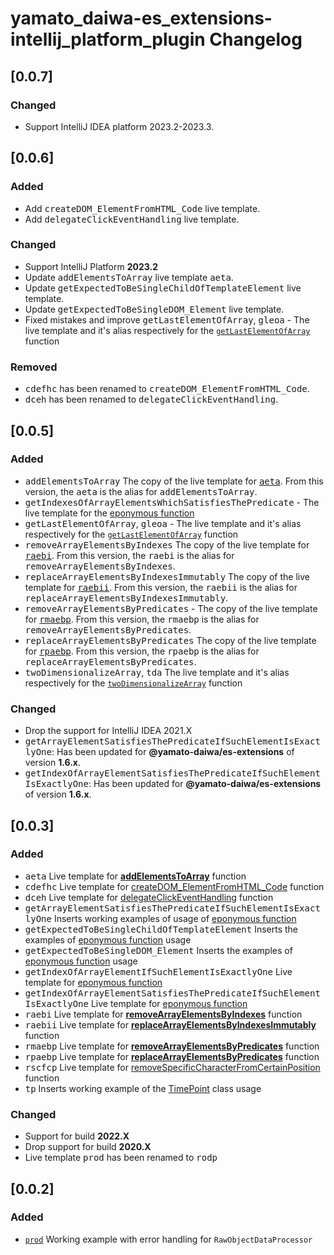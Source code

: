 <!-- Keep a Changelog guide -> https://keepachangelog.com -->

# yamato_daiwa-es_extensions-intellij_platform_plugin Changelog


## [0.0.7]

### Changed

* Support IntelliJ IDEA platform 2023.2-2023.3.


## [0.0.6]

### Added

* Add <kbd>createDOM_ElementFromHTML_Code</kbd> live template.
* Add <kbd>delegateClickEventHandling</kbd> live template.

### Changed

* Support IntelliJ Platform **2023.2**
* Update <kbd>addElementsToArray</kbd> live template <kbd>aeta</kbd>.
* Update <kbd>getExpectedToBeSingleChildOfTemplateElement</kbd> live template.
* Update <kbd>getExpectedToBeSingleDOM_Element</kbd> live template.
* Fixed mistakes and improve <kbd>getLastElementOfArray</kbd>, <kbd>gleoa</kbd> - The live template and it's alias respectively for the [`getLastElementOfArray`](http://ee.yamato-daiwa.com/CoreLibrary/Functionality/Arrays/getLastElementOfArray/getLastElementOfArray.english.html) function


### Removed

* <kbd>cdefhc</kbd> has been renamed to <kbd>createDOM_ElementFromHTML_Code</kbd>.
* <kbd>dceh</kbd> has been renamed to <kbd>delegateClickEventHandling</kbd>.


## [0.0.5]

### Added

* <kbd>addElementsToArray</kbd> The copy of the live template for [<kbd>aeta</kbd>](http://ee.yamato-daiwa.com/CoreLibrary/Functionality/Arrays/addElementsToArray/addElementsToArray.english.html).
  From this version, the <kbd>aeta</kbd> is the alias for <kbd>addElementsToArray</kbd>.
* <kbd>getIndexesOfArrayElementsWhichSatisfiesThePredicate</kbd> - The live template for the [eponymous function](https://github.com/TokugawaTakeshi/Yamato-Daiwa-ES-Extensions/blob/master/CoreLibrary/Package/Documentation/Arrays/getIndexesOfArrayElementsWhichSatisfiesThePredicate/getIndexesOfArrayElementsWhichSatisfiesThePredicate.md)
* <kbd>getLastElementOfArray</kbd>, <kbd>gleoa</kbd> - The live template and it's alias respectively for the [`getLastElementOfArray`](http://ee.yamato-daiwa.com/CoreLibrary/Functionality/Arrays/getLastElementOfArray/getLastElementOfArray.english.html) function
* <kbd>removeArrayElementsByIndexes</kbd> The copy of the live template for [<kbd>raebi</kbd>](https://github.com/TokugawaTakeshi/Yamato-Daiwa-ES-Extensions/tree/master/CoreLibrary/Package/Documentation/Arrays/removeArrayElementsByIndexes/removeArrayElementsByIndexes.md).
  From this version, the <kbd>raebi</kbd> is the alias for <kbd>removeArrayElementsByIndexes</kbd>.
* <kbd>replaceArrayElementsByIndexesImmutably</kbd> The copy of the live template for [<kbd>raebii</kbd>](https://github.com/TokugawaTakeshi/Yamato-Daiwa-ES-Extensions/tree/master/CoreLibrary/Package/Documentation/Arrays/replaceArrayElementsByIndexesImmutably/replaceArrayElementsByIndexesImmutably.md).
  From this version, the <kbd>raebii</kbd> is the alias for <kbd>replaceArrayElementsByIndexesImmutably</kbd>.
* <kbd>removeArrayElementsByPredicates</kbd> - The copy of the live template for [<kbd>rmaebp</kbd>](https://github.com/TokugawaTakeshi/Yamato-Daiwa-ES-Extensions/tree/master/CoreLibrary/Package/Documentation/Arrays/removeArrayElementsByPredicates/removeArrayElementsByPredicates.md).
  From this version, the <kbd>rmaebp</kbd> is the alias for <kbd>removeArrayElementsByPredicates</kbd>.
* <kbd>replaceArrayElementsByPredicates</kbd> The copy of the live template for [<kbd>rpaebp</kbd>](https://github.com/TokugawaTakeshi/Yamato-Daiwa-ES-Extensions/blob/master/CoreLibrary/Package/Documentation/Arrays/replaceArrayElementsByPredicates/replaceArrayElementsByPredicates.md).
  From this version, the <kbd>rpaebp</kbd> is the alias for <kbd>replaceArrayElementsByPredicates</kbd>.
* <kbd>twoDimensionalizeArray</kbd>, <kbd>tda</kbd> The live template and it's alias respectively for the [`twoDimensionalizeArray`](http://ee.yamato-daiwa.com/CoreLibrary/Functionality/Arrays/addElementsToArray/addElementsToArray.english.html) function

### Changed

* Drop the support for IntelliJ IDEA 2021.X
* <kbd>getArrayElementSatisfiesThePredicateIfSuchElementIsExactlyOne</kbd>: Has been updated for **@yamato-daiwa/es-extensions** of version **1.6.x**.
* <kbd>getIndexOfArrayElementSatisfiesThePredicateIfSuchElementIsExactlyOne</kbd>: Has been updated for **@yamato-daiwa/es-extensions** of version **1.6.x**.


## [0.0.3]

### Added

* <kbd>aeta</kbd> Live template for [**addElementsToArray**](http://ee.yamato-daiwa.com/CoreLibrary/Functionality/Arrays/addElementsToArray/addElementsToArray.english.html) function
* <kbd>cdefhc</kbd> Live template for [createDOM_ElementFromHTML_Code](https://github.com/TokugawaTakeshi/Yamato-Daiwa-ES-Extensions/blob/master/BrowserJS/Package/Documentation/DOM/createDOM_ElementFromHTML_Code.md) function
* <kbd>dceh</kbd> Live template for [delegateClickEventHandling](https://github.com/TokugawaTakeshi/Yamato-Daiwa-ES-Extensions/blob/master/BrowserJS/Package/Documentation/DOM/delegateClickEventHandling.md) function
* <kbd>getArrayElementSatisfiesThePredicateIfSuchElementIsExactlyOne</kbd> Inserts working examples of usage of [eponymous function](https://github.com/TokugawaTakeshi/Yamato-Daiwa-ES-Extensions/blob/master/CoreLibrary/Package/Documentation/Arrays/getArrayElementSatisfiesThePredicateIfSuchElementIsExactlyOne/getArrayElementSatisfiesThePredicateIfSuchElementIsExactlyOne.md)
* <kbd>getExpectedToBeSingleChildOfTemplateElement</kbd> Inserts the examples of [eponymous function](https://github.com/TokugawaTakeshi/Yamato-Daiwa-ES-Extensions/blob/master/BrowserJS/Package/Documentation/DOM/getExpectedToBeSingleChildOfTemplateElement.md) usage
* <kbd>getExpectedToBeSingleDOM_Element</kbd> Inserts the examples of [eponymous function](https://github.com/TokugawaTakeshi/Yamato-Daiwa-ES-Extensions/blob/master/BrowserJS/Package/Documentation/DOM/getExpectedToBeSingleDOM_Element.md) usage
* <kbd>getIndexOfArrayElementIfSuchElementIsExactlyOne</kbd> Live template for  [eponymous function](https://github.com/TokugawaTakeshi/Yamato-Daiwa-ES-Extensions/blob/master/CoreLibrary/Package/Documentation/Arrays/getIndexOfArrayElementSatisfiesThePredicateIfSuchElementIsExactlyOne/getIndexOfArrayElementSatisfiesThePredicateIfSuchElementIsExactlyOne.md)
* <kbd>getIndexOfArrayElementSatisfiesThePredicateIfSuchElementIsExactlyOne</kbd> Live template for  [eponymous function](https://github.com/TokugawaTakeshi/Yamato-Daiwa-ES-Extensions/tree/master/CoreLibrary/Package/Documentation/Arrays/getIndexOfArrayElementSatisfiesThePredicateIfSuchElementIsExactlyOne/getIndexOfArrayElementSatisfiesThePredicateIfSuchElementIsExactlyOne.md)
* <kbd>raebi</kbd> Live template for [**removeArrayElementsByIndexes**](https://github.com/TokugawaTakeshi/Yamato-Daiwa-ES-Extensions/tree/master/CoreLibrary/Package/Documentation/Arrays/removeArrayElementsByIndexes/removeArrayElementsByIndexes.md) function
* <kbd>raebii</kbd> Live template for [**replaceArrayElementsByIndexesImmutably**](https://github.com/TokugawaTakeshi/Yamato-Daiwa-ES-Extensions/tree/master/CoreLibrary/Package/Documentation/Arrays/replaceArrayElementsByIndexesImmutably/replaceArrayElementsByIndexesImmutably.md) function
* <kbd>rmaebp</kbd> Live template for [**removeArrayElementsByPredicates**](https://github.com/TokugawaTakeshi/Yamato-Daiwa-ES-Extensions/tree/master/CoreLibrary/Package/Documentation/Arrays/removeArrayElementsByPredicates/removeArrayElementsByPredicates.md) function
* <kbd>rpaebp</kbd> Live template for [**replaceArrayElementsByPredicates**](https://github.com/TokugawaTakeshi/Yamato-Daiwa-ES-Extensions/blob/master/CoreLibrary/Package/Documentation/Arrays/replaceArrayElementsByPredicates/replaceArrayElementsByPredicates.md) function
* <kbd>rscfcp</kbd> Live template for [removeSpecificCharacterFromCertainPosition](https://github.com/TokugawaTakeshi/Yamato-Daiwa-ES-Extensions/blob/master/CoreLibrary/Package/Documentation/Strings/removeSpecificCharacterFromCertainPosition.md) function
* <kbd>tp</kbd> Inserts working example of the [TimePoint](https://github.com/TokugawaTakeshi/Yamato-Daiwa-ES-Extensions/blob/master/CoreLibrary/Package/Documentation/DateTime/TimePoint.md) class usage

### Changed

* Support for build **2022.X**
* Drop support for build **2020.X**
* Live template <kbd>prod</kbd> has been renamed to <kbd>rodp</kbd>


## [0.0.2]

### Added

* [`prod`](https://github.com/TokugawaTakeshi/Yamato-Daiwa-ES-Extensions/blob/master/CoreLibrary/Package/Documentation/RawObjectDataProcessor/RawObjectDataProcessor.md#rawobjectdataprocessor)
  Working example with error handling for `RawObjectDataProcessor`

